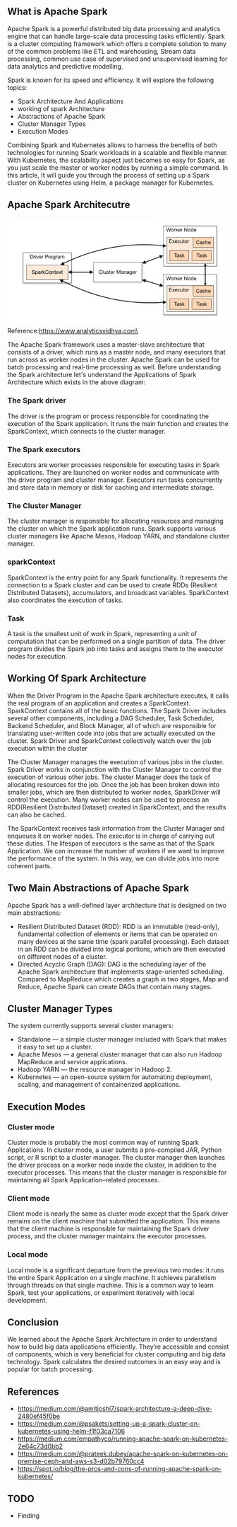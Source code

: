 ## What is Apache Spark
Apache Spark is a powerful distributed big data processing and analytics engine that can handle large-scale data processing tasks efficiently.
Spark is a cluster computing framework which offers a complete solution to many of the common problems like ETL and warehousing,
Stream data processing, common use case of supervised and unsupervised learning for data analytics and predictive modelling.

Spark is known for its speed and efficiency. It will explore the following topics:

* Spark Architecture And Applications
* working of spark Architecture
* Abstractions of Apache Spark
* Cluster Manager Types
* Execution Modes

Combining Spark and Kubernetes allows to harness the benefits of both technologies for running Spark workloads in a scalable and flexible manner.
With Kubernetes, the scalability aspect just becomes so easy for Spark, as you just scale the master or worker nodes by running a simple command.
In this article, It will guide you through the process of setting up a Spark cluster on Kubernetes using Helm, a package manager for Kubernetes.


## Apache Spark Architecutre
![alt text](https://github.com/rokmc756/KubeFarmer/blob/main/roles/apache-spark/files/apache-spark-architecture.webp)\
Reference:https://www.analyticsvidhya.com\

The Apache Spark framework uses a master-slave architecture that consists of a driver, which runs as a master node, and many executors that run across as worker nodes in the cluster. Apache Spark can be used for batch processing and real-time processing as well.
Before understanding the Spark architecture let's understand the Applications of Spark Architecture which exists in the above diagram:

### The Spark driver
The driver is the program or process responsible for coordinating the execution of the Spark application. It runs the main function and creates the SparkContext, which connects to the cluster manager.

### The Spark executors
Executors are worker processes responsible for executing tasks in Spark applications. They are launched on worker nodes and communicate with the driver program and cluster manager. Executors run tasks concurrently and store data in memory or disk for caching and intermediate storage.

### The Cluster Manager
The cluster manager is responsible for allocating resources and managing the cluster on which the Spark application runs. Spark supports various cluster managers like Apache Mesos, Hadoop YARN, and standalone cluster manager.

### sparkContext
SparkContext is the entry point for any Spark functionality. It represents the connection to a Spark cluster and can be used to create RDDs (Resilient Distributed Datasets), accumulators, and broadcast variables. SparkContext also coordinates the execution of tasks.

### Task
A task is the smallest unit of work in Spark, representing a unit of computation that can be performed on a single partition of data. The driver program divides the Spark job into tasks and assigns them to the executor nodes for execution.

## Working Of Spark Architecture
When the Driver Program in the Apache Spark architecture executes, it calls the real program of an application and creates a SparkContext. SparkContext contains all of the basic functions. The Spark Driver includes several other components, including a DAG Scheduler, Task Scheduler, Backend Scheduler, and Block Manager, all of which are responsible for translating user-written code into jobs that are actually executed on the cluster. Spark Driver and SparkContext collectively watch over the job execution within the cluster

The Cluster Manager manages the execution of various jobs in the cluster. Spark Driver works in conjunction with the Cluster Manager to control the execution of various other jobs. The cluster Manager does the task of allocating resources for the job. Once the job has been broken down into smaller jobs, which are then distributed to worker nodes, SparkDriver will control the execution.
Many worker nodes can be used to process an RDD(Resilient Distributed Dataset) created in SparkContext, and the results can also be cached.

The SparkContext receives task information from the Cluster Manager and enqueues it on worker nodes. The executor is in charge of carrying out these duties. The lifespan of executors is the same as that of the Spark Application. We can increase the number of workers if we want to improve the performance of the system. In this way, we can divide jobs into more coherent parts.

## Two Main Abstractions of Apache Spark
Apache Spark has a well-defined layer architecture that is designed on two main abstractions:
* Resilient Distributed Dataset (RDD): RDD is an immutable (read-only), fundamental collection of elements or items that can be operated on many devices at the same time (spark parallel processing). Each dataset in an RDD can be divided into logical portions, which are then executed on different nodes of a cluster.
* Directed Acyclic Graph (DAG): DAG is the scheduling layer of the Apache Spark architecture that implements stage-oriented scheduling. Compared to MapReduce which creates a graph in two stages, Map and Reduce, Apache Spark can create DAGs that contain many stages.

## Cluster Manager Types
The system currently supports several cluster managers:
* Standalone — a simple cluster manager included with Spark that makes it easy to set up a cluster.
* Apache Mesos — a general cluster manager that can also run Hadoop MapReduce and service applications.
* Hadoop YARN — the resource manager in Hadoop 2.
* Kubernetes — an open-source system for automating deployment, scaling, and management of containerized applications.

## Execution Modes
### Cluster mode
Cluster mode is probably the most common way of running Spark Applications. In cluster mode, a user submits a pre-compiled JAR, Python script, or R script to a cluster manager. The cluster manager then launches the driver process on a worker node inside the cluster, in addition to the executor processes. This means that the cluster manager is responsible for maintaining all Spark Application–related processes.

### Client mode
Client mode is nearly the same as cluster mode except that the Spark driver remains on the client machine that submitted the application. This means that the client machine is responsible for maintaining the Spark driver process, and the cluster manager maintains the executor processes.

### Local mode
Local mode is a significant departure from the previous two modes: it runs the entire Spark Application on a single machine. It achieves parallelism through threads on that single machine. This is a common way to learn Spark, test your applications, or experiment iteratively with local development.

## Conclusion
We learned about the Apache Spark Architecture in order to understand how to build big data applications efficiently. They’re accessible and consist of components, which is very beneficial for cluster computing and big data technology. Spark calculates the desired outcomes in an easy way and is popular for batch processing.

## References
- https://medium.com/@amitjoshi7/spark-architecture-a-deep-dive-2480ef45f0be
- https://medium.com/@psakets/setting-up-a-spark-cluster-on-kubernetes-using-helm-f1f03ca7106
- https://medium.com/empathyco/running-apache-spark-on-kubernetes-2e64c73d0bb2
- https://medium.com/@prateek.dubey/apache-spark-on-kubernetes-on-premise-ceph-and-aws-s3-d02b79760cc4
- https://spot.io/blog/the-pros-and-cons-of-running-apache-spark-on-kubernetes/

## TODO
- Finding 
